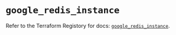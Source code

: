 # `google_redis_instance`

Refer to the Terraform Registory for docs: [`google_redis_instance`](https://registry.terraform.io/providers/hashicorp/google-beta/4.75.0/docs/resources/google_redis_instance).
